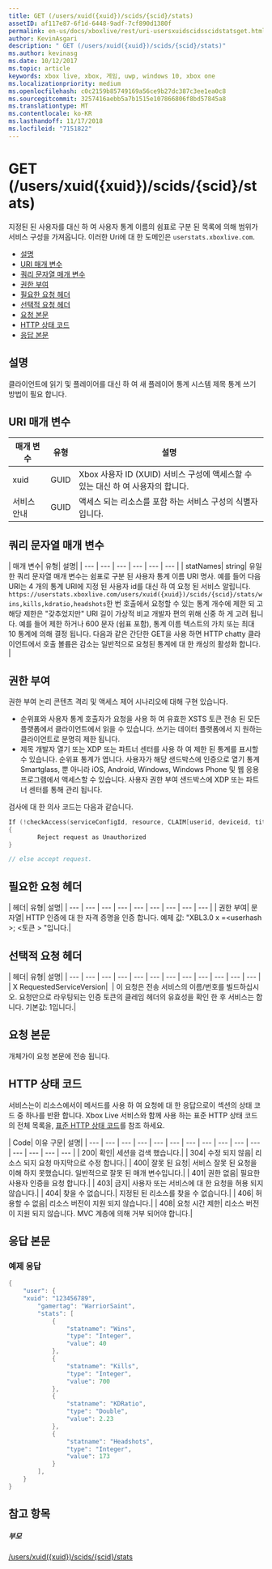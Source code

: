 ```yaml
---
title: GET (/users/xuid({xuid})/scids/{scid}/stats)
assetID: af117e87-6f1d-6448-9adf-7cf890d1380f
permalink: en-us/docs/xboxlive/rest/uri-usersxuidscidsscidstatsget.html
author: KevinAsgari
description: " GET (/users/xuid({xuid})/scids/{scid}/stats)"
ms.author: kevinasg
ms.date: 10/12/2017
ms.topic: article
keywords: xbox live, xbox, 게임, uwp, windows 10, xbox one
ms.localizationpriority: medium
ms.openlocfilehash: c0c2159b85749169a56ce9b27dc387c3ee1ea0c8
ms.sourcegitcommit: 3257416aebb5a7b1515e107866806f8bd57845a8
ms.translationtype: MT
ms.contentlocale: ko-KR
ms.lasthandoff: 11/17/2018
ms.locfileid: "7151822"
---
```

# <a name="get-usersxuidxuidscidsscidstats"></a>GET (/users/xuid({xuid})/scids/{scid}/stats)
지정된 된 사용자를 대신 하 여 사용자 통계 이름의 쉼표로 구분 된 목록에 의해 범위가 서비스 구성을 가져옵니다.
이러한 Uri에 대 한 도메인은 `userstats.xboxlive.com`.

  * [설명](#ID4EV)
  * [URI 매개 변수](#ID4EEB)
  * [쿼리 문자열 매개 변수](#ID4EPB)
  * [권한 부여](#ID4EUC)
  * [필요한 요청 헤더](#ID4EPD)
  * [선택적 요청 헤더](#ID4EYE)
  * [요청 본문](#ID4E3F)
  * [HTTP 상태 코드](#ID4EHG)
  * [응답 본문](#ID4E5BAC)

<a id="ID4EV"></a>


## <a name="remarks"></a>설명

클라이언트에 읽기 및 플레이어를 대신 하 여 새 플레이어 통계 시스템 제목 통계 쓰기 방법이 필요 합니다.

<a id="ID4EEB"></a>


## <a name="uri-parameters"></a>URI 매개 변수

| 매개 변수| 유형| 설명|
| --- | --- | --- |
| xuid| GUID| Xbox 사용자 ID (XUID) 서비스 구성에 액세스할 수 있는 대신 하 여 사용자의 합니다.|
| 서비스 안내| GUID| 액세스 되는 리소스를 포함 하는 서비스 구성의 식별자입니다.|

<a id="ID4EPB"></a>

 
## <a name="query-string-parameters"></a>쿼리 문자열 매개 변수

| 매개 변수| 유형| 설명|
| --- | --- | --- | --- | --- | --- |
| statNames| string| 유일한 쿼리 문자열 매개 변수는 쉼표로 구분 된 사용자 통계 이름 URI 명사. 예를 들어 다음 URI는 4 개의 통계 URI에 지정 된 사용자 id를 대신 하 여 요청 된 서비스 알립니다. `https://userstats.xboxlive.com/users/xuid({xuid})/scids/{scid}/stats/wins,kills,kdratio,headshots`한 번 호출에서 요청할 수 있는 통계 개수에 제한 되 고 해당 제한은 "갖추었지만" URI 길이 가상적 비교 개발자 편의 위해 신중 하 게 고려 됩니다. 예를 들어 제한 하거나 600 문자 (쉼표 포함), 통계 이름 텍스트의 가치 또는 최대 10 통계에 의해 결정 됩니다. 다음과 같은 간단한 GET을 사용 하면 HTTP chatty 클라이언트에서 호출 볼륨은 감소는 일반적으로 요청된 통계에 대 한 캐싱의 활성화 합니다. |

<a id="ID4EUC"></a>


## <a name="authorization"></a>권한 부여

권한 부여 논리 콘텐츠 격리 및 액세스 제어 시나리오에 대해 구현 있습니다.

   * 순위표와 사용자 통계 호출자가 요청을 사용 하 여 유효한 XSTS 토큰 전송 된 모든 플랫폼에서 클라이언트에서 읽을 수 있습니다. 쓰기는 데이터 플랫폼에서 지 원하는 클라이언트로 분명히 제한 됩니다.
   * 제목 개발자 열기 또는 XDP 또는 파트너 센터를 사용 하 여 제한 된 통계를 표시할 수 있습니다. 순위표 통계가 엽니다. 사용자가 해당 샌드박스에 인증으로 열기 통계 Smartglass, 뿐 아니라 iOS, Android, Windows, Windows Phone 및 웹 응용 프로그램에서 액세스할 수 있습니다. 사용자 권한 부여 샌드박스에 XDP 또는 파트너 센터를 통해 관리 됩니다.

검사에 대 한 의사 코드는 다음과 같습니다.


```cpp
If (!checkAccess(serviceConfigId, resource, CLAIM[userid, deviceid, titleid]))
{
        Reject request as Unauthorized
}

// else accept request.

```


<a id="ID4EPD"></a>


## <a name="required-request-headers"></a>필요한 요청 헤더

| 헤더| 유형| 설명|
| --- | --- | --- | --- | --- | --- | --- | --- | --- |
| 권한 부여| 문자열| HTTP 인증에 대 한 자격 증명을 인증 합니다. 예제 값: "XBL3.0 x =&lt;userhash >; &lt;토큰 > "입니다.|

<a id="ID4EYE"></a>


## <a name="optional-request-headers"></a>선택적 요청 헤더

| 헤더| 유형| 설명|
| --- | --- | --- | --- | --- | --- | --- | --- | --- | --- | --- | --- |
| X RequestedServiceVersion|  | 이 요청은 전송 서비스의 이름/번호를 빌드하십시오. 요청만으로 라우팅되는 인증 토큰의 클레임 헤더의 유효성을 확인 한 후 서비스는 합니다. 기본값: 1입니다.|

<a id="ID4E3F"></a>


## <a name="request-body"></a>요청 본문

개체가이 요청 본문에 전송 됩니다.

<a id="ID4EHG"></a>


## <a name="http-status-codes"></a>HTTP 상태 코드

서비스는이 리소스에서이 메서드를 사용 하 여 요청에 대 한 응답으로이 섹션의 상태 코드 중 하나를 반환 합니다. Xbox Live 서비스와 함께 사용 하는 표준 HTTP 상태 코드의 전체 목록을, [표준 HTTP 상태 코드](../../additional/httpstatuscodes.md)를 참조 하세요.

| Code| 이유 구문| 설명|
| --- | --- | --- | --- | --- | --- | --- | --- | --- | --- | --- | --- | --- | --- | --- |
| 200| 확인| 세션을 검색 했습니다.|
| 304| 수정 되지 않음| 리소스 되지 요청 마지막으로 수정 합니다.|
| 400| 잘못 된 요청| 서비스 잘못 된 요청을 이해 하지 못했습니다. 일반적으로 잘못 된 매개 변수입니다.|
| 401| 권한 없음| 필요한 사용자 인증을 요청 합니다.|
| 403| 금지| 사용자 또는 서비스에 대 한 요청을 허용 되지 않습니다.|
| 404| 찾을 수 없습니다.| 지정된 된 리소스를 찾을 수 없습니다.|
| 406| 허용할 수 없음| 리소스 버전이 지원 되지 않습니다.|
| 408| 요청 시간 제한| 리소스 버전이 지원 되지 않습니다. MVC 계층에 의해 거부 되어야 합니다.|

<a id="ID4E5BAC"></a>


## <a name="response-body"></a>응답 본문

<a id="ID4EECAC"></a>


### <a name="sample-response"></a>예제 응답


```cpp
{
    "user": {
    "xuid": "123456789",
        "gamertag": "WarriorSaint",
        "stats": [
            {
                "statname": "Wins",
                "type": "Integer",
                "value": 40
            },
            {
                "statname": "Kills",
                "type": "Integer",
                "value": 700
            },
            {
                "statname": "KDRatio",
                "type": "Double",
                "value": 2.23
            },
            {
                "statname": "Headshots",
                "type": "Integer",
                "value": 173
            }
        ],
    }
}

```


<a id="ID4EOCAC"></a>


## <a name="see-also"></a>참고 항목

<a id="ID4EQCAC"></a>


##### <a name="parent"></a>부모

[/users/xuid({xuid})/scids/{scid}/stats](uri-usersxuidscidsscidstats.md)
